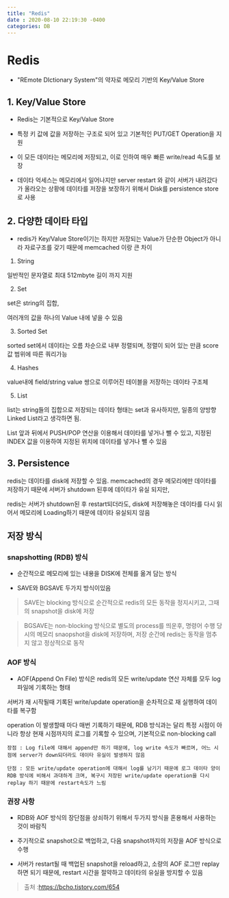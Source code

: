 ```yaml
---
title: "Redis"
date : 2020-08-10 22:19:30 -0400
categories: DB
---
```


# Redis

- "REmote DIctionary System"의 약자로 메모리 기반의 Key/Value Store


## 1. Key/Value Store

- Redis는 기본적으로 Key/Value Store

- 특정 키 값에 값을 저장하는 구조로 되어 있고 기본적인 PUT/GET Operation을 지원

- 이 모든 데이타는 메모리에 저장되고, 이로 인하여 매우 빠른 write/read 속도를 보장

- 데이타 억세스는 메모리에서 일어나지만 server restart 와 같이 서버가 내려갔다가 올라오는 상황에 데이타를 저장을 보장하기 위해서 Disk를 persistence store로 사용



## 2. 다양한 데이타 타입

- redis가 Key/Value Store이기는 하지만 저장되는 Value가 단순한 Object가 아니라 자료구조를 갖기 때문에  memcached 이랑 큰 차이

1. String

일반적인 문자열로 최대 512mbyte 길이 까지 지원

2. Set

set은 string의 집합,

여러개의 값을 하나의 Value 내에 넣을 수 있음


3. Sorted Set

sorted set에서 데이타는 오름 차순으로 내부 정렬되며, 정렬이 되어 있는 만큼 score 값 범위에 따른 쿼리가능

4. Hashes

value내에 field/string value 쌍으로 이루어진 테이블을 저장하는 데이타 구조체


5. List

list는 string들의 집합으로 저장되는 데이타 형태는 set과 유사하지만, 일종의 양방향 Linked List라고 생각하면 됨.

List 앞과 뒤에서 PUSH/POP 연산을 이용해서 데이타를 넣거나 뺄 수 있고, 지정된 INDEX 값을 이용하여 지정된 위치에 데이타를 넣거나 뺄 수 있음


## 3. Persistence


redis는 데이타를 disk에 저장할 수 있음. memcached의 경우 메모리에만 데이타를 저장하기 때문에 서버가 shutdown 된후에 데이타가 유실 되지만,

redis는 서버가 shutdown된 후 restart되더라도, disk에 저장해놓은 데이타를 다시 읽어서 메모리에 Loading하기 때문에 데이타 유실되지 않음


## 저장 방식

### snapshotting (RDB) 방식

- 순간적으로 메모리에 있는 내용을 DISK에 전체를 옮겨 담는 방식

- SAVE와 BGSAVE 두가지 방식이있음

> SAVE는 blocking 방식으로 순간적으로 redis의 모든 동작을 정지시키고, 그때의 snapshot을 disk에 저장

> BGSAVE는 non-blocking 방식으로 별도의 process를 띄운후, 명령어 수행 당시의 메모리 snaopshot을 disk에 저장하며, 저장 순간에 redis는 동작을 멈추지 않고 정상적으로 동작

### AOF 방식

- AOF(Append On File) 방식은 redis의 모든 write/update 연산 자체를 모두 log 파일에 기록하는 형태

서버가 재 시작될때 기록된  write/update operation을 순차적으로 재 실행하여 데이타를 복구함

operation 이 발생할때 마다 매번 기록하기 때문에, RDB 방식과는 달리 특정 시점이 아니라 항상 현재 시점까지의 로그를 기록할 수 있으며, 기본적으로 non-blocking call

```
장점 : Log file에 대해서 append만 하기 때문에, log write 속도가 빠르며, 어느 시점에 server가 down되더라도 데이타 유실이 발생하지 않음

단점 : 모든 write/update operation에 대해서 log를 남기기 때문에 로그 데이타 양이 RDB 방식에 비해서 과대하게 크며, 복구시 저장된 write/update operation을 다시 replay 하기 때문에 restart속도가 느림
```


### 권장 사항

- RDB와 AOF 방식의 장단점을 상쇠하기 위해서 두가지 방식을 혼용해서 사용하는 것이 바람직

- 주기적으로 snapshot으로 백업하고, 다음 snapshot까지의 저장을 AOF 방식으로 수행

- 서버가 restart될 때 백업된 snapshot을 reload하고, 소량의 AOF 로그만 replay하면 되기 때문에, restart 시간을 절약하고 데이타의 유실을 방지할 수 있음


> 출처 :https://bcho.tistory.com/654
